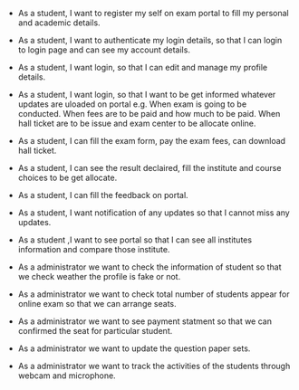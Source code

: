 - As a student, I want to register my self on exam  portal to fill my personal and academic details.
- As a student, I want to authenticate my login details, so that I can login to login page and can see my account
details.
- As a student, I want login, so that I can edit and manage my profile details.
- As a student, I want login, so that I want to be get informed whatever updates are uloaded on portal 
	e.g. When exam is going to be conducted.
             When fees are to be paid and how much to be paid.
             When hall ticket are to be issue and exam center to be allocate online.
- As a student, I can fill the exam form, pay the exam fees, can download hall ticket.
- As a student, I can see the result declaired, fill the institute and course choices to be get allocate.
- As a student, I can fill the feedback on portal.
- As a student, I want notification of any updates so that I cannot miss any updates.
- As a student ,I want to see portal so that I can see all institutes information and compare those institute. 

- As a administrator we want to check the information of student so that we  check weather the profile is fake or not.
- As a administrator we want to check total number of students appear for online exam so that we can arrange seats.
- As a administrator we want to see payment statment so that we can confirmed the seat for particular student.
- As a administrator we want to update the question paper sets.
- As a administrator we want to track the activities of the students through webcam and microphone.
  
  






